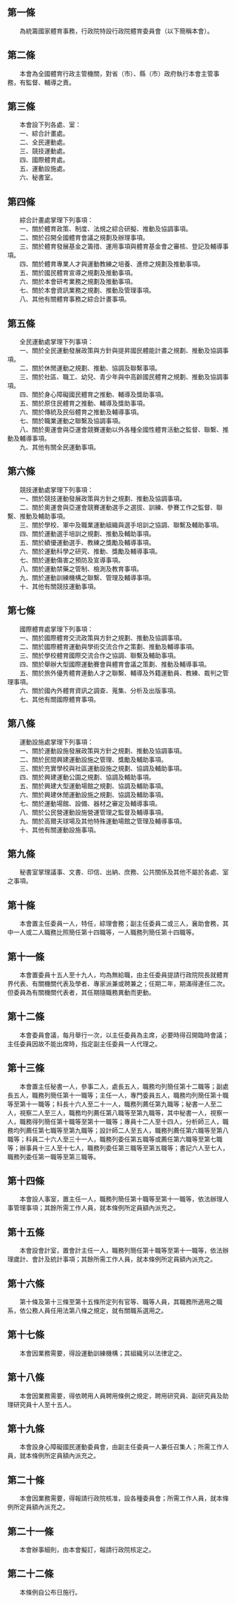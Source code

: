 第一條 
-------
　　為統籌國家體育事務，行政院特設行政院體育委員會（以下簡稱本會）。  


第二條 
-------
　　本會為全國體育行政主管機關，對省（市）、縣（市）政府執行本會主管事務，有監督、輔導之責。  


第三條 
-------
　　本會設下列各處、室：  
　　一、綜合計畫處。  
　　二、全民運動處。  
　　三、競技運動處。  
　　四、國際體育處。  
　　五、運動設施處。  
　　六、秘書室。  


第四條 
-------
　　綜合計畫處掌理下列事項：  
　　一、關於體育政策、制度、法規之綜合研擬、推動及協調事項。  
　　二、關於召開全國體育會議之規劃及辦理事項。  
　　三、關於體育發展基金之籌措、運用事項與體育基金會之審核、登記及輔導事項。  
　　四、關於體育專業人才與運動教練之培養、進修之規劃及推動事項。  
　　五、關於國民體育宣導之規劃及推動事項。  
　　六、關於本會研考業務之規劃及推動事項。  
　　七、關於本會資訊業務之規劃、推動及管理事項。  
　　八、其他有關體育事務之綜合計畫事項。  


第五條 
-------
　　全民運動處掌理下列事項：  
　　一、關於全民運動發展政策與方針與提昇國民體能計畫之規劃、推動及協調事項。  
　　二、關於休閒運動之規劃、推動、協調及聯繫事項。  
　　三、關於社區、職工、幼兒、青少年與中高齡國民體育之規劃、推動及協調事項。  
　　四、關於身心障礙國民體育之推動、輔導及獎助事項。  
　　五、關於原住民體育之推動、輔導及獎助事項。  
　　六、關於傳統及民俗體育之推動及輔導事項。  
　　七、關於職業運動之聯繫及協調事項。  
　　八、關於奧運會與亞運會競賽運動以外各種全國性體育活動之監督、聯繫、推動及輔導事項。  
　　九、其他有關全民運動事項。  


第六條 
-------
　　競技運動處掌理下列事項：  
　　一、關於競技運動發展政策與方針之規劃、推動及協調事項。  
　　二、關於奧運會與亞運會競賽運動選手之選拔、訓練、參賽工作之監督、聯繫、推動及輔助事項。  
　　三、關於學校、軍中及職業運動組織與選手培訓之協調、聯繫及輔助事項。  
　　四、關於運動選手培訓之規劃、推動及輔助事項。  
　　五、關於績優運動選手、教練之獎勵及輔導事項。  
　　六、關於運動科學之研究、推動、獎勵及輔導事項。  
　　七、關於運動傷害之預防及宣導事項。  
　　八、關於運動禁藥之管制、檢測及教育事項。  
　　九、關於運動訓練機構之聯繫、管理及輔導事項。  
　　十、其他有關競技運動事項。  


第七條 
-------
　　國際體育處掌理下列事項：  
　　一、關於國際體育交流政策與方針之規劃、推動及協調事項。  
　　二、關於國際體育運動與學術交流合作之策劃、推動及輔導事項。  
　　三、關於學校體育國際交流合作之協調、聯繫及輔助事項。  
　　四、關於舉辦大型國際運動賽會與體育會議之策劃、推動及輔導事項。  
　　五、關於旅外優秀體育連動人才之聯繫、輔導及外籍運動員、教練、裁判之管理事項。  
　　六、關於國內外體育資訊之調查、蒐集、分析及出版事項。  
　　七、其他有關國際體育事項。  


第八條 
-------
　　運動設施處掌理下列事項：  
　　一、關於運動設施發展政策與方針之規劃、推動及協調事項。  
　　二、關於民間興建運動設施之管理、獎勵及輔助事項。  
　　三、關於充實學校與社區運動設施之規劃、協調及輔助事項。  
　　四、關於興建運動公園之規劃、協調及輔助事項。  
　　五、關於興建大型運動場館之規劃、協調及輔助事項。  
　　六、關於興建休閒運動設施之規劃、協調及輔助事項。  
　　七、關於運動場館、設備、器材之審定及輔導事項。  
　　八、關於公民營運動設施營運管理之監督及輔導事項。  
　　九、關於高爾夫球場及其他特殊運動場館之管理及輔導事項。  
　　十、其他有關運動設施事項。  


第九條 
-------
　　秘書室掌理議事、文書、印信、出納、庶務、公共關係及其他不屬於各處、室之事項。  


第十條 
-------
　　本會置主任委員一人，特任，綜理會務；副主任委員二或三人，襄助會務，其中一人或二人職務比照簡任第十四職等，一人職務列簡任第十四職等。  


第十一條 
---------
　　本會置委員十五人至十九人，均為無給職，由主任委員提請行政院院長就體育界代表、有關機關代表及學者、專家派兼或聘兼之；任期二年，期滿得連任二次。但委員為有關機關代表者，其任期隨職務異動而更動。  


第十二條 
---------
　　本會委員會議，每月舉行一次，以主任委員為主席，必要時得召開臨時會議；主任委員因故不能出席時，指定副主任委員一人代理之。  


第十三條 
---------
　　本會置主任秘書一人，參事二人，處長五人，職務均列簡任第十二職等；副處長五人，職務列簡任第十一職等；主任一人，專門委員五人，職務均列簡任第十職等至第十一職等；科長十六人至二十一人，職務列薦任第九職等；秘書一人至二人，視察二人至三人，職務均列薦任第八職等至第九職等，其中秘書一人，視察一人，職務得列簡任第十職等至第十一職等；專員十二人至十四人，分析師三人，職務均列薦任第七職等至第九職等；設計師二人至五人，職務列薦任第六職等至第八職等；科員二十六人至三十一人，職務列委任第五職等或薦任第六職等至第七職等；辦事員十三人至十七人，職務列委任第三職等至第五職等；書記六人至七人，職務列委任第一職等至第三職等。  


第十四條 
---------
　　本會設人事室，置主任一人，職務列簡任第十職等至第十一職等，依法辦理人事管理事項；其餘所需工作人員，就本條例所定員額內派充之。  


第十五條 
---------
　　本會設會計室，置會計主任一人，職務列簡任第十職等至第十一職等，依法辦理歲計、會計及統計事項；其餘所需工作人員，就本條例所定員額內派充之。  


第十六條 
---------
　　第十條及第十三條至第十五條所定列有官等、職等人員，其職務所適用之職系，依公務人員任用法第八條之規定，就有關職系選用之。  


第十七條 
---------
　　本會因業務需要，得設運動訓練機構；其組織另以法律定之。  


第十八條 
---------
　　本會因業務需要，得依聘用人員聘用條例之規定，聘用研究員、副研究員及助理研究員十人至十五人。  


第十九條 
---------
　　本會設身心障礙國民運動委員會，由副主任委員一人兼任召集人；所需工作人員，就本條例所定員額內派充之。  


第二十條 
---------
　　本會因業務需要，得報請行政院核准，設各種委員會；所需工作人員，就本條例所定員額內派充之。  


第二十一條 
-----------
　　本會辦事細則，由本會擬訂，報請行政院核定之。  


第二十二條 
-----------
　　本條例自公布日施行。